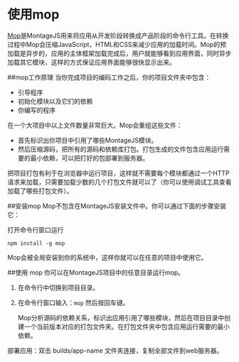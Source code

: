 使用mop
======
[Mop](https://github.com/montagejs/mop#montage-optimizer)是MontageJS用来将应用从开发阶段转换成产品阶段的命令行工具。在转换过程中Mop会压缩JavaScript，HTML和CSS来减少应用的加载时间。Mop的预加载是异步的，应用的主体框架加载完成后，用户就能够看到应用界面，同时异步加载其它模块，这样的方式保证应用界面能够很快显示出来。

##mop工作原理
当你完成项目的编码工作之后，你的项目文件夹中包含：

* 引导程序
* 初始化模块以及它们的依赖
* 你编写的程序

在一个大项目中以上文件数量非常巨大。Mop会重组这些文件：

* 首先标识出你项目中引用了哪些MontageJS模块。
* 然后压缩源码，把所有的源码和依赖库打包。打包生成的文件包含应用运行需要的最小依赖，可以把打好的包部署到服务器。

把项目打包有利于在浏览器中运行项目，这样就不需要每个模块都通过一个HTTP请求来加载，只需要加载少数的几个打包文件就可以了（你可以使用调试工具查看加载了哪些打包文件）。

##安装mop
Mop不包含在MontageJS安装文件中。你可以通过下面的步骤安装它：

打开命令行窗口运行 

	npm install -g mop

Mop会被全局安装到你的系统中，这样你就可以在任意的项目中使用它。

##使用 mop
你可以在MontageJS项目中的任意目录运行mop。

1. 在命令行中切换到项目目录。
2. 在命令行窗口输入：`mop` 然后按回车键。

	Mop分析源码的依赖关系，标识出应用引用了哪些模块，然后在项目目录中创建一个当前版本对应的打包文件夹。在打包文件夹中包含应用运行需要的最小依赖。

部署应用：双击 builds/app-name 文件夹连接，复制全部文件到web服务器。